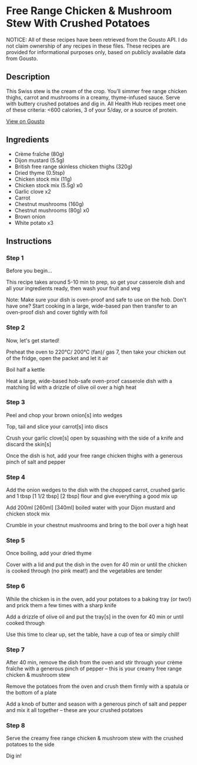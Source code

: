# Free Range Chicken & Mushroom Stew With Crushed Potatoes

NOTICE: All of these recipes have been retrieved from the Gousto API. I do not claim ownership of any recipes in these files. These recipes are provided for informational purposes only, based on publicly available data from Gousto.

## Description

This Swiss stew is the cream of the crop. You’ll simmer free range chicken thighs, carrot and mushrooms in a creamy, thyme-infused sauce. Serve with buttery crushed potatoes and dig in. All Health Hub recipes meet one of these criteria: <600 calories, 3 of your 5/day, or a source of protein.

[View on Gousto](https://www.gousto.co.uk/recipes/cookbook/creamy-free-range-chicken-mushroom-stew-with-crushed-potatoes)

## Ingredients

- Crème fraîche (80g)
- Dijon mustard (5.5g)
- British free range skinless chicken thighs (320g)
- Dried thyme (0.5tsp)
- Chicken stock mix (11g)
- Chicken stock mix (5.5g) x0
- Garlic clove x2
- Carrot
- Chestnut mushrooms (160g)
- Chestnut mushrooms (80g) x0
- Brown onion
- White potato x3

## Instructions


### Step 1

Before you begin...

This recipe takes around 5-10 min<span class="text-danger"> </span>to prep, so get your casserole dish and all your ingredients ready, then wash your fruit and veg

Note: Make sure your dish is oven-proof and safe to use on the hob. Don't have one? Start cooking in a large, wide-based pan then transfer to an oven-proof dish and cover tightly with foil


### Step 2

Now, let's get started!

Preheat the oven to 220°C/ 200°C (fan)/ gas 7, then take your chicken out of the fridge, open the packet and let it air

Boil half a kettle

Heat a large, wide-based hob-safe oven-proof casserole dish with a matching lid with a drizzle of olive oil over a high heat


### Step 3

Peel and chop your brown onion[s] into wedges

Top, tail and slice your carrot[s] into discs

Crush your garlic clove[s] open by squashing with the side of a knife and discard the skin[s]

Once the dish is hot, add your free range chicken thighs with a generous pinch of salt and pepper


### Step 4

Add the onion wedges to the dish with the chopped carrot, crushed garlic and 1 tbsp <span class="text-purple">[1 1/2 tbsp]</span> <span class="text-danger">[2 tbsp] </span>flour and give everything a good mix up

Add 200ml <span class="text-purple">[260ml]</span> <span class="text-danger">[340ml] </span>boiled water with your Dijon mustard and chicken stock mix

Crumble in your chestnut mushrooms and bring to the boil over a high heat


### Step 5

Once boiling, add your dried thyme

Cover with a lid and put the dish in the oven for 40 min or until the chicken is cooked through (no pink meat!) and the vegetables are tender


### Step 6

While the chicken is in the oven, add your potatoes to a baking tray (or two!) and prick them a few times with a sharp knife

Add a drizzle of olive oil and put the tray[s] in the oven for 40 min or until cooked through

Use this time to clear up, set the table, have a cup of tea or simply chill!


### Step 7

After 40 min, remove the dish from the oven and stir through your crème fraîche with a generous pinch of pepper – this is your creamy free range chicken & mushroom stew

Remove the potatoes from the oven and crush them firmly with a spatula or the bottom of a plate

Add a knob of butter and season with a generous pinch of salt and pepper and mix it all together – these are your crushed potatoes

### Step 8

Serve the creamy free range chicken & mushroom stew with the crushed potatoes to the side

Dig in!

